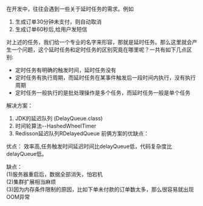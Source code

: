 在开发中，往往会遇到一些关于延时任务的需求。例如
1. 生成订单30分钟未支付，则自动取消
2. 生成订单60秒后,给用户发短信

对上述的任务，我们给一个专业的名字来形容，那就是延时任务。那么这里就会产生一个问题，这个延时任务和定时任务的区别究竟在哪里呢？一共有如下几点区别:
- 定时任务有明确的触发时间，延时任务没有
- 定时任务有执行周期，而延时任务在某事件触发后一段时间内执行，没有执行周期
- 定时任务一般执行的是批处理操作是多个任务，而延时任务一般是单个任务

解决方案：

1. JDK的延迟队列 (DelayQueue.class)
2. 时间轮算法--HashedWheelTimer
3. Redisson延迟队列RDelayedQueue
前俩方案的优缺点：

优点：
效率高,任务触发时间延迟时间比delayQueue低，代码复杂度比delayQueue低。

缺点：  
(1)服务器重启后，数据全部消失，怕宕机  
(2)集群扩展相当麻烦  
(3)因为内存条件限制的原因，比如下单未付款的订单数太多，那么很容易就出现OOM异常  